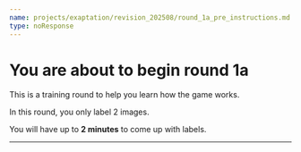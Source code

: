 ```yaml
---
name: projects/exaptation/revision_202508/round_1a_pre_instructions.md
type: noResponse
---
```


# You are about to begin round 1a

This is a training round to help you learn how the game works.

In this round, you only label 2 images.

You will have up to **2 minutes** to come up with labels.

---
